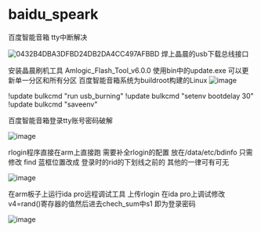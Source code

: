 # baidu_speark
百度智能音箱 tty中断解决  

![0432B4DBA3DFBD24DB2DA4CC497AFBBD](https://user-images.githubusercontent.com/107302470/173182645-8ab3366a-130c-4767-83d0-05e3aaec4a20.png)
焊上晶晨的usb下载总线接口

安装晶晨刷机工具 
Amlogic_Flash_Tool_v6.0.0 使用bin中的update.exe 可以更新单一分区和所有分区 百度智能音箱系统为buildroot构建的Linux
![image](https://user-images.githubusercontent.com/107302470/173182701-2dcba1f2-59a2-496b-bbb6-dc4e63f92b4f.png)

!update bulkcmd "run usb_burning"
!update bulkcmd "setenv bootdelay 30"
!update bulkcmd "saveenv"

百度智能音箱登录tty账号密码破解


![image](https://user-images.githubusercontent.com/107302470/173183220-3c14f55d-b29e-464d-af99-818e5003b199.png)


rlogin程序直接在arm上直接跑 需要补全rlogin的配置 放在/data/etc/bdinfo 只需修改 find 蓝框位置改成 登录时的rid的下划线之前的 其他的一律可有可无

![image](https://user-images.githubusercontent.com/107302470/173183247-abb1fb9a-b2a3-44e3-9512-18f26d2cc30e.png)


在arm板子上运行ida pro远程调试工具 上传rlogin 在ida pro上调试修改v4=rand()寄存器的值然后进去chech_sum中s1 即为登录密码

![image](https://user-images.githubusercontent.com/107302470/173183062-ef210801-4671-45e1-baf4-a3de9262f17c.png)
